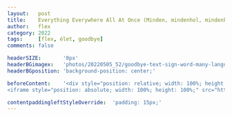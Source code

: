 ```yaml
---
layout:   post
title:    Everything Everywhere All At Once (Minden, mindenhol, mindenkor)
author:   flex
category: 2022
tags:     [flex, élet, goodbye]
comments: false

headerSIZE:       '0px'
headerBGimagex:   'photos/20220505_52/goodbye-text-sign-word-many-languages-international-translation-collage.jpg'
headerBGposition: 'background-position: center;'

beforeContent:	  '<div style="position: relative; width: 100%; height: 0; padding-bottom: 56.25%;">
<iframe style="position: absolute; width: 100%; height: 100%;" src="https://www.youtube.com/embed/wxN1T1uxQ2g" title="YouTube video player" frameborder="0" allow="accelerometer; autoplay; clipboard-write; encrypted-media; gyroscope; picture-in-picture" allowfullscreen></iframe></div>'

contentpaddingleftStyleOverride:  'padding: 15px;'
---
```


